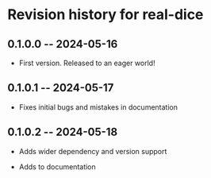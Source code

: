 # Revision history for real-dice

## 0.1.0.0 -- 2024-05-16

* First version. Released to an eager world!

## 0.1.0.1 -- 2024-05-17

* Fixes initial bugs and mistakes in documentation

## 0.1.0.2 -- 2024-05-18

* Adds wider dependency and version support

* Adds to documentation
